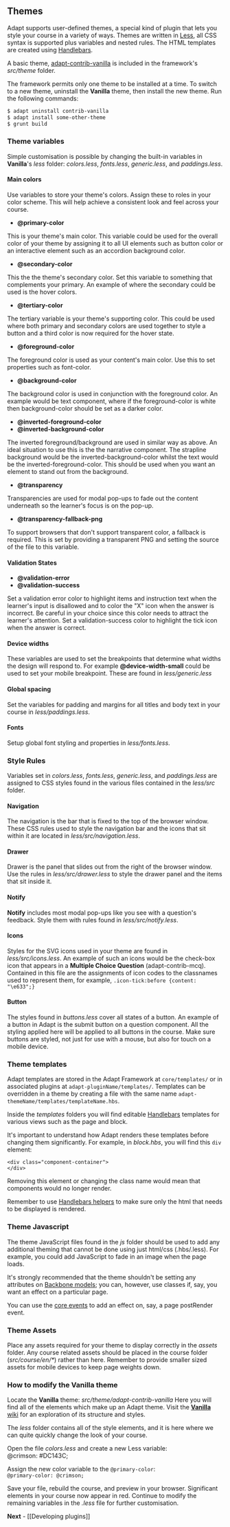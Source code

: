Themes
------
Adapt supports user-defined themes, a special kind of plugin that lets you style your course in a variety of ways. Themes are written in [Less](http://lesscss.org/), all CSS syntax is supported plus variables and nested rules. The HTML templates are created using [Handlebars](http://handlebarsjs.com/).

A basic theme, [adapt-contrib-vanilla](/adaptlearning/adapt-contrib-vanilla) is included in the framework's *src/theme* folder. 

The framework permits only one theme to be installed at a time. To switch to a new theme, uninstall the **Vanilla** theme, then install the new theme. Run the following commands:  
```bash
$ adapt uninstall contrib-vanilla
$ adapt install some-other-theme
$ grunt build
```

### Theme variables  
Simple customisation is possible by changing the built-in variables in **Vanilla**'s *less* folder: *colors.less*, *fonts.less*, *generic.less*, and *paddings.less*.  

#### Main colors

Use variables to store your theme's colors. Assign these to roles in your color scheme. This will help achieve a consistent look and feel across your course.

- **@primary-color**

This is your theme's main color. This variable could be used for the overall color of your theme by assigning it to all UI elements such as button color or an interactive element such as an accordion background color.

- **@secondary-color**

This the the theme's secondary color. Set this variable to something that complements your primary. An example of where the secondary could be used is the hover colors.

- **@tertiary-color**

The tertiary variable is your theme's supporting color. This could be used where both primary and secondary colors are used together to style a button and a third color is now required for the hover state.

- **@foreground-color**

The foreground color is used as your content's main color. Use this to set properties such as font-color.

- **@background-color**

The background color is used in conjunction with the foreground color. An example would be text component, where if the foreground-color is white then background-color should be set as a darker color.

- **@inverted-foreground-color**
- **@inverted-background-color**

The inverted foreground/background are used in similar way as above. An ideal situation to use this is the the narrative component. The strapline background would be the inverted-background-color whilst the text would be the inverted-foreground-color. This should be used when you want an element to stand out from the background.

- **@transparency**

Transparencies are used for modal pop-ups to fade out the content underneath so the learner's focus is on the pop-up.

- **@transparency-fallback-png**

To support browsers that don't support transparent color, a fallback is required. This is set by providing a transparent PNG and setting the source of the file to this variable.

#### Validation States

- **@validation-error**  
- **@validation-success**

Set a validation error color to highlight items and instruction text when the learner's input is disallowed and to color the "X" icon when the answer is incorrect. Be careful in your choice since this color needs to attract the learner's attention. Set a validation-success color to highlight the tick icon when the answer is correct.

#### Device widths

These variables are used to set the breakpoints that determine what widths the design will respond to. For example **@device-width-small** could be used to set your mobile breakpoint. These are found in *less/generic.less*

#### Global spacing

Set the variables for padding and margins for all titles and body text in your course in *less/paddings.less*.

#### Fonts

Setup global font styling and properties in *less/fonts.less*.


### Style Rules  
Variables set in *colors.less*, *fonts.less*, *generic.less*, and *paddings.less* are assigned to CSS styles found in the various files contained in the *less/src* folder.

#### Navigation

The navigation is the bar that is fixed to the top of the browser window. These CSS rules used to style the navigation bar and the icons that sit within it are located in *less/src/navigation.less*.

#### Drawer

Drawer is the panel that slides out from the right of the browser window. Use the rules in *less/src/drawer.less* to style the drawer panel and the items that sit inside it.

#### Notify

**Notify** includes most modal pop-ups like you see with a question's feedback. Style them with rules found in *less/src/notify.less*. 

#### Icons

Styles for the SVG icons used in your theme are found in *less/src/icons.less*. An example of such an  icons would be the check-box icon that appears in a **Multiple Choice Question** (adapt-contrib-mcq). Contained in this file are the assignments of icon codes to the classnames used to represent them, for example, `.icon-tick:before {content: "\e633";}`

#### Button

The styles found in *buttons.less* cover all states of a button. An example of a button in Adapt is the submit button on a question component. All the styling applied here will be applied to all buttons in the course. Make sure buttons are styled, not just for use with a mouse, but also for touch on a mobile device.

### Theme templates

Adapt templates are stored in the Adapt Framework at ``core/templates/`` or in associated plugins at ``adapt-pluginName/templates/``. Templates can be overridden in a theme by creating a file with the same name ``adapt-themeName/templates/templateName.hbs``.

Inside the *templates* folders you will find editable [Handlebars](http://handlebarsjs.com/) templates for various views such as the page and block. 

It's important to understand how Adapt renders these templates before changing them significantly. For example, in *block.hbs*, you will find this `div` element:  
```
<div class="component-container">
</div>
```  
Removing this element or changing the class name would mean that components would no longer render.

Remember to use [Handlebars helpers](http://handlebarsjs.com/block_helpers.html) to make sure only the html that needs to be displayed is rendered.

### Theme Javascript

The theme JavaScript files found in the *js* folder should be used to add any additional theming that cannot be done using just html/css (.hbs/.less). For example, you could add JavaScript to fade in an image when the page loads.

It's strongly recommended that the theme shouldn't be setting any attributes on [Backbone models](http://backbonejs.org/#Model-View-separation); you can, however, use classes if, say, you want an effect on a particular page.

You can use the [core events](https://github.com/adaptlearning/adapt_framework/wiki/List-of-core-events) to add an effect on, say, a page postRender event.

### Theme Assets

Place any assets required for your theme to display correctly in the *assets* folder. Any course related assets should be placed in the course folder (_src/course/en/*_) rather than here. Remember to provide smaller sized assets for mobile devices to keep page weights down.

### How to modify the **Vanilla** theme

Locate the **Vanilla** theme:  *src/theme/adapt-contrib-vanilla* Here you will find all of the elements which make up an Adapt theme. Visit the [**Vanilla** wiki](https://github.com/adaptlearning/adapt-contrib-vanilla/wiki) for an exploration of its structure and styles. 

The *less* folder contains all of the style elements, and it is here where we can quite quickly change the look of your course.

Open the file *colors.less* and create a new Less variable:  
@crimson: #DC143C;

Assign the new color variable to the `@primary-color`:  
`@primary-color: @crimson;`

Save your file, rebuild the course, and preview in your browser. Significant elements in your course now appear in red. Continue to modify the remaining variables in the *.less* file for further customisation.

**Next** - [[Developing plugins]]